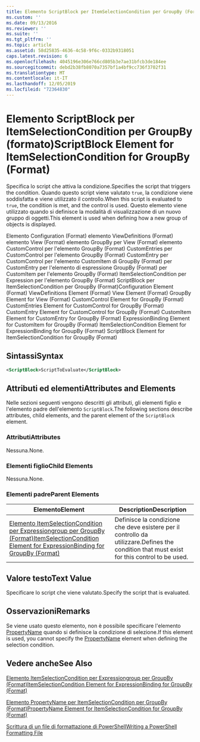 ```yaml
---
title: Elemento ScriptBlock per ItemSelectionCondition per GroupBy (Format) | Microsoft Docs
ms.custom: ''
ms.date: 09/13/2016
ms.reviewer: ''
ms.suite: ''
ms.tgt_pltfrm: ''
ms.topic: article
ms.assetid: 58d25835-4636-4c58-9f6c-0332b9318051
caps.latest.revision: 6
ms.openlocfilehash: 4045196e306e766cd805b3e7ae31bfcb3de184ee
ms.sourcegitcommit: debd2b38fb8070a7357bf1a4bf9cc736f3702f31
ms.translationtype: MT
ms.contentlocale: it-IT
ms.lasthandoff: 12/05/2019
ms.locfileid: "72364830"
---
```

# <a name="scriptblock-element-for-itemselectioncondition-for-groupby-format"></a><span data-ttu-id="404bd-102">Elemento ScriptBlock per ItemSelectionCondition per GroupBy (formato)</span><span class="sxs-lookup"><span data-stu-id="404bd-102">ScriptBlock Element for ItemSelectionCondition for GroupBy (Format)</span></span>

<span data-ttu-id="404bd-103">Specifica lo script che attiva la condizione.</span><span class="sxs-lookup"><span data-stu-id="404bd-103">Specifies the script that triggers the condition.</span></span> <span data-ttu-id="404bd-104">Quando questo script viene valutato `true`, la condizione viene soddisfatta e viene utilizzato il controllo.</span><span class="sxs-lookup"><span data-stu-id="404bd-104">When this script is evaluated to `true`, the condition is met, and the control is used.</span></span> <span data-ttu-id="404bd-105">Questo elemento viene utilizzato quando si definisce la modalità di visualizzazione di un nuovo gruppo di oggetti.</span><span class="sxs-lookup"><span data-stu-id="404bd-105">This element is used when defining how a new group of objects is displayed.</span></span>

<span data-ttu-id="404bd-106">Elemento Configuration (Format) elemento ViewDefinitions (Format) elemento View (Format) elemento GroupBy per View (Format) elemento CustomControl per l'elemento GroupBy (Format) CustomEntries per CustomControl per l'elemento GroupBy (Format) CustomEntry per CustomControl per l'elemento CustomItem di GroupBy (Format) per CustomEntry per l'elemento di espressione GroupBy (Format) per CustomItem per l'elemento GroupBy (Format) ItemSelectionCondition per Expression per l'elemento GroupBy (Format) ScriptBlock per ItemSelectionCondition per GroupBy (Format)</span><span class="sxs-lookup"><span data-stu-id="404bd-106">Configuration Element (Format) ViewDefinitions Element (Format) View Element (Format) GroupBy Element for View (Format) CustomControl Element for GroupBy (Format) CustomEntries Element for CustomControl for GroupBy (Format) CustomEntry Element for CustomControl for GroupBy (Format) CustomItem Element for CustomEntry for GroupBy (Format) ExpressionBinding Element for CustomItem for GroupBy (Format) ItemSelectionCondition Element for ExpressionBinding for GroupBy (Format) ScriptBlock Element for ItemSelectionCondition for GroupBy (Format)</span></span>

## <a name="syntax"></a><span data-ttu-id="404bd-107">Sintassi</span><span class="sxs-lookup"><span data-stu-id="404bd-107">Syntax</span></span>

```xml
<ScriptBlock>ScriptToEvaluate</ScriptBlock>
```

## <a name="attributes-and-elements"></a><span data-ttu-id="404bd-108">Attributi ed elementi</span><span class="sxs-lookup"><span data-stu-id="404bd-108">Attributes and Elements</span></span>

<span data-ttu-id="404bd-109">Nelle sezioni seguenti vengono descritti gli attributi, gli elementi figlio e l'elemento padre dell'elemento `ScriptBlock`.</span><span class="sxs-lookup"><span data-stu-id="404bd-109">The following sections describe attributes, child elements, and the parent element of the `ScriptBlock` element.</span></span>

### <a name="attributes"></a><span data-ttu-id="404bd-110">Attributi</span><span class="sxs-lookup"><span data-stu-id="404bd-110">Attributes</span></span>

<span data-ttu-id="404bd-111">Nessuna.</span><span class="sxs-lookup"><span data-stu-id="404bd-111">None.</span></span>

### <a name="child-elements"></a><span data-ttu-id="404bd-112">Elementi figlio</span><span class="sxs-lookup"><span data-stu-id="404bd-112">Child Elements</span></span>

<span data-ttu-id="404bd-113">Nessuna.</span><span class="sxs-lookup"><span data-stu-id="404bd-113">None.</span></span>

### <a name="parent-elements"></a><span data-ttu-id="404bd-114">Elementi padre</span><span class="sxs-lookup"><span data-stu-id="404bd-114">Parent Elements</span></span>

|<span data-ttu-id="404bd-115">Elemento</span><span class="sxs-lookup"><span data-stu-id="404bd-115">Element</span></span>|<span data-ttu-id="404bd-116">Description</span><span class="sxs-lookup"><span data-stu-id="404bd-116">Description</span></span>|
|-------------|-----------------|
|[<span data-ttu-id="404bd-117">Elemento ItemSelectionCondition per Expressiongroup per GroupBy (Format)</span><span class="sxs-lookup"><span data-stu-id="404bd-117">ItemSelectionCondition Element for ExpressionBinding for GroupBy (Format)</span></span>](./itemselectioncondition-element-for-expressionbinding-for-groupby-format.md)|<span data-ttu-id="404bd-118">Definisce la condizione che deve esistere per il controllo da utilizzare.</span><span class="sxs-lookup"><span data-stu-id="404bd-118">Defines the condition that must exist for this control to be used.</span></span>|

## <a name="text-value"></a><span data-ttu-id="404bd-119">Valore testo</span><span class="sxs-lookup"><span data-stu-id="404bd-119">Text Value</span></span>

<span data-ttu-id="404bd-120">Specificare lo script che viene valutato.</span><span class="sxs-lookup"><span data-stu-id="404bd-120">Specify the script that is evaluated.</span></span>

## <a name="remarks"></a><span data-ttu-id="404bd-121">Osservazioni</span><span class="sxs-lookup"><span data-stu-id="404bd-121">Remarks</span></span>

<span data-ttu-id="404bd-122">Se viene usato questo elemento, non è possibile specificare l'elemento [PropertyName](./propertyname-element-for-itemselectioncondition-for-groupby-format.md) quando si definisce la condizione di selezione.</span><span class="sxs-lookup"><span data-stu-id="404bd-122">If this element is used, you cannot specify the [PropertyName](./propertyname-element-for-itemselectioncondition-for-groupby-format.md) element when defining the selection condition.</span></span>

## <a name="see-also"></a><span data-ttu-id="404bd-123">Vedere anche</span><span class="sxs-lookup"><span data-stu-id="404bd-123">See Also</span></span>

[<span data-ttu-id="404bd-124">Elemento ItemSelectionCondition per Expressiongroup per GroupBy (Format)</span><span class="sxs-lookup"><span data-stu-id="404bd-124">ItemSelectionCondition Element for ExpressionBinding for GroupBy (Format)</span></span>](./itemselectioncondition-element-for-expressionbinding-for-groupby-format.md)

[<span data-ttu-id="404bd-125">Elemento PropertyName per ItemSelectionCondition per GroupBy (Format)</span><span class="sxs-lookup"><span data-stu-id="404bd-125">PropertyName Element for ItemSelectionCondition for GroupBy (Format)</span></span>](./propertyname-element-for-itemselectioncondition-for-groupby-format.md)

[<span data-ttu-id="404bd-126">Scrittura di un file di formattazione di PowerShell</span><span class="sxs-lookup"><span data-stu-id="404bd-126">Writing a PowerShell Formatting File</span></span>](./writing-a-powershell-formatting-file.md)
